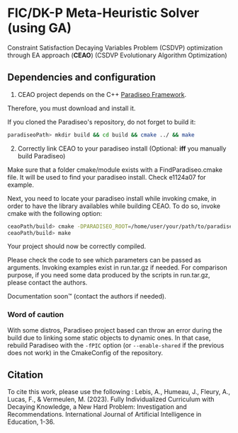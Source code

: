 # FIC/DK-P Meta-Heuristic Solver (using GA)

Constraint Satisfaction Decaying Variables Problem (CSDVP) optimization through EA approach (**CEAO**) (CSDVP Evolutionary Algorithm Optimization)

## Dependencies and configuration

1. CEAO project depends on the C++ [Paradiseo Framework](https://archive.softwareheritage.org/swh:1:dir:cc83fa70d755c8bae509b3c9eb56cb3a8e7a339e;origin=https://gitlab.inria.fr/paradiseo/paradiseo;visit=swh:1:snp:ab929bf560e9d1ad33143b73d38434e900f01858;anchor=swh:1:rev:c2a3ed4e7f67772afb37ea325c9ef80fca2b008d).

Therefore, you must download and install it.

If you cloned the Paradiseo's repository, do not forget to build it:

```bash
paradiseoPath> mkdir build && cd build && cmake ../ && make
```

2. Correctly link CEAO to your paradiseo install (Optional: **iff** you manually build Paradiseo)

Make sure that a folder cmake/module exists with a FindParadiseo.cmake file. It will be used to find your paradiseo install. Check e1124a07 for example.

Next, you need to locate your paradiseo install while invoking cmake, in order to have the library availables while building CEAO.
To do so, invoke cmake with the following option:

```bash
ceaoPath/build> cmake -DPARADISEO_ROOT=/home/user/your/path/to/paradiseo
ceaoPath/build> make
```

Your project should now be correctly compiled.

Please check the code to see which parameters can be passed as arguments.
Invoking examples exist in run.tar.gz if needed. For comparison purpose, if you need some data produced by the scripts in run.tar.gz, please contact the authors.

Documentation soon™ (contact the authors if needed).

### Word of caution
With some distros, Paradiseo project based can throw an error during the build due to linking some static objects to dynamic ones. In that case, rebuild Paradiseo with the `-fPIC` option (or `--enable-shared` if the previous does not work) in the CmakeConfig of the repository.

## Citation
To cite this work, please use the following :
Lebis, A., Humeau, J., Fleury, A., Lucas, F., & Vermeulen, M. (2023). Fully Individualized Curriculum with Decaying Knowledge, a New Hard Problem: Investigation and Recommendations. International Journal of Artificial Intelligence in Education, 1-36.
